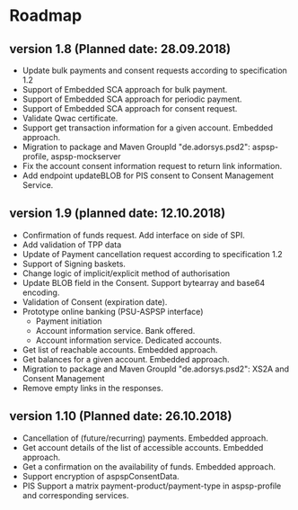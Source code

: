 # Roadmap

## version 1.8 (Planned date: 28.09.2018)
- Update bulk payments and consent requests according to specification 1.2
- Support of Embedded SCA approach for bulk payment.
- Support of Embedded SCA approach for periodic payment.
- Support of Embedded SCA approach for consent request.
- Validate Qwac certificate.
- Support get transaction information for a given account. Embedded approach.
- Migration to package and Maven GroupId "de.adorsys.psd2": aspsp-profile, aspsp-mockserver
- Fix the account consent information request to return link information.
- Add endpoint updateBLOB for PIS consent to Consent Management Service.

## version 1.9 (planned date: 12.10.2018)
- Confirmation of funds request. Add interface on side of SPI.
- Add validation of TPP data
- Update of Payment cancellation request according to specification 1.2
- Support of Signing baskets.
- Change logic of implicit/explicit method of authorisation
- Update BLOB field in the Consent. Support bytearray and base64 encoding.
- Validation of Consent (expiration date).
- Prototype online banking (PSU-ASPSP interface)
    - Payment initiation
    - Account information service. Bank offered.
    - Account information service. Dedicated accounts.
- Get list of reachable accounts. Embedded approach.
- Get balances for a given account. Embedded approach.
- Migration to package and Maven GroupId "de.adorsys.psd2": XS2A and Consent Management
- Remove empty links in the responses.

## version 1.10 (Planned date: 26.10.2018)
- Cancellation of (future/recurring) payments. Embedded approach.
- Get account details of the list of accessible accounts. Embedded approach.
- Get a confirmation on the availability of funds. Embedded approach.
- Support encryption of aspspConsentData.
- PIS Support a matrix payment-product/payment-type in aspsp-profile and corresponding services.


